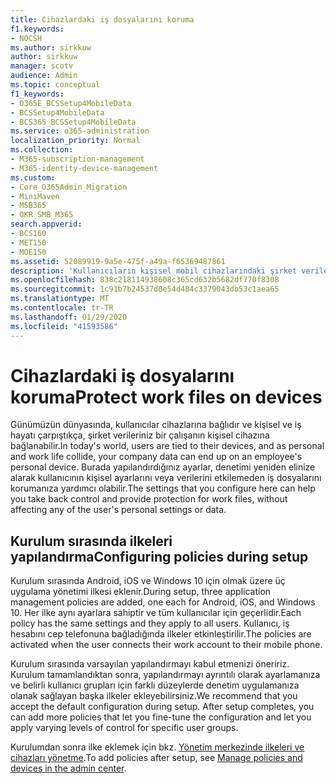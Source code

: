 ```yaml
---
title: Cihazlardaki iş dosyalarını koruma
f1.keywords:
- NOCSH
ms.author: sirkkuw
author: sirkkuw
manager: scotv
audience: Admin
ms.topic: conceptual
f1_keywords:
- O365E_BCSSetup4MobileData
- BCSSetup4MobileData
- BCS365_BCSSetup4MobileData
ms.service: o365-administration
localization_priority: Normal
ms.collection:
- M365-subscription-management
- M365-identity-device-management
ms.custom:
- Core_O365Admin_Migration
- MiniMaven
- MSB365
- OKR_SMB_M365
search.appverid:
- BCS160
- MET150
- MOE150
ms.assetid: 52089919-9a5e-475f-a49a-f65369487861
description: 'Kullanıcıların kişisel mobil cihazlarındaki şirket verilerini korumak için varsayılan yapılandırma ve uygulama yönetimi ilkeleri ekleme hakkında bilgi edinin. '
ms.openlocfilehash: 838c218114938608c365cd632b5682df770f8308
ms.sourcegitcommit: 1c91b7b24537d0e54d484c3379043db53c1aea65
ms.translationtype: MT
ms.contentlocale: tr-TR
ms.lasthandoff: 01/29/2020
ms.locfileid: "41593586"
---
```

# <a name="protect-work-files-on-devices"></a><span data-ttu-id="1bb56-103">Cihazlardaki iş dosyalarını koruma</span><span class="sxs-lookup"><span data-stu-id="1bb56-103">Protect work files on devices</span></span>

<span data-ttu-id="1bb56-104">Günümüzün dünyasında, kullanıcılar cihazlarına bağlıdır ve kişisel ve iş hayatı çarpıştıkça, şirket verileriniz bir çalışanın kişisel cihazına bağlanabilir.</span><span class="sxs-lookup"><span data-stu-id="1bb56-104">In today's world, users are tied to their devices, and as personal and work life collide, your company data can end up on an employee's personal device.</span></span> <span data-ttu-id="1bb56-105">Burada yapılandırdığınız ayarlar, denetimi yeniden elinize alarak kullanıcının kişisel ayarlarını veya verilerini etkilemeden iş dosyalarını korumanıza yardımcı olabilir.</span><span class="sxs-lookup"><span data-stu-id="1bb56-105">The settings that you configure here can help you take back control and provide protection for work files, without affecting any of the user's personal settings or data.</span></span>
  
## <a name="configuring-policies-during-setup"></a><span data-ttu-id="1bb56-106">Kurulum sırasında ilkeleri yapılandırma</span><span class="sxs-lookup"><span data-stu-id="1bb56-106">Configuring policies during setup</span></span>

<span data-ttu-id="1bb56-107">Kurulum sırasında Android, iOS ve Windows 10 için olmak üzere üç uygulama yönetimi ilkesi eklenir.</span><span class="sxs-lookup"><span data-stu-id="1bb56-107">During setup, three application management policies are added, one each for Android, iOS, and Windows 10.</span></span> <span data-ttu-id="1bb56-108">Her ilke aynı ayarlara sahiptir ve tüm kullanıcılar için geçerlidir.</span><span class="sxs-lookup"><span data-stu-id="1bb56-108">Each policy has the same settings and they apply to all users.</span></span> <span data-ttu-id="1bb56-109">Kullanıcı, iş hesabını cep telefonuna bağladığında ilkeler etkinleştirilir.</span><span class="sxs-lookup"><span data-stu-id="1bb56-109">The policies are activated when the user connects their work account to their mobile phone.</span></span>
  
<span data-ttu-id="1bb56-p103">Kurulum sırasında varsayılan yapılandırmayı kabul etmenizi öneririz. Kurulum tamamlandıktan sonra, yapılandırmayı ayrıntılı olarak ayarlamanıza ve belirli kullanıcı grupları için farklı düzeylerde denetim uygulamanıza olanak sağlayan başka ilkeler ekleyebilirsiniz.</span><span class="sxs-lookup"><span data-stu-id="1bb56-p103">We recommend that you accept the default configuration during setup. After setup completes, you can add more policies that let you fine-tune the configuration and let you apply varying levels of control for specific user groups.</span></span>
  
<span data-ttu-id="1bb56-112">Kurulumdan sonra ilke eklemek için bkz. [Yönetim merkezinde ilkeleri ve cihazları yönetme](manage.md).</span><span class="sxs-lookup"><span data-stu-id="1bb56-112">To add policies after setup, see [Manage policies and devices in the admin center](manage.md).</span></span>
